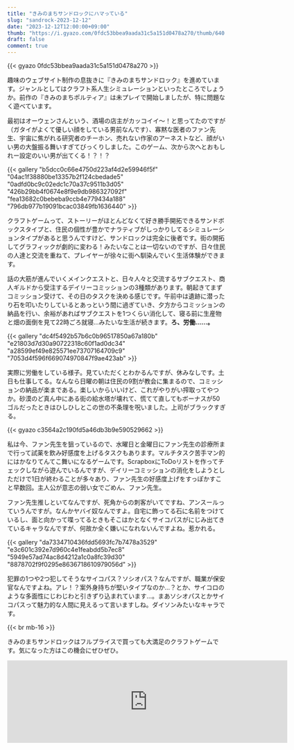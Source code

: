 ```yaml
---
title: "きみのまちサンドロックにハマっている"
slug: "sandrock-2023-12-12"
date: "2023-12-12T12:00:00+09:00"
thumb: "https://i.gyazo.com/0fdc53bbea9aada31c5a151d0478a270/thumb/640.webp"
draft: false
comment: true
---
```


{{< gyazo 0fdc53bbea9aada31c5a151d0478a270 >}}

趣味のウェブサイト制作の息抜きに『きみのまちサンドロック』を進めています。ジャンルとしてはクラフト系人生シミュレーションといったところでしょうか。前作の『きみのまちポルティア』は未プレイで開始しましたが、特に問題なく遊べています。

最初はオーウェンさんという、酒場の店主がカッコイイ～！と思ってたのですが（ガタイがよくて優しい顔をしている男前なんです）、寡黙な医者のファン先生、宇宙に焦がれる研究者のチーホン、売れない作家のアーネストなど、顔がいい男の大盤振る舞いすぎてびっくりしました。このゲーム、次から次へとおもしれー設定のいい男が出てくる！？！？

{{< gallery "b5dcc0c66e4750d223af4d2e59946f5f" "04ac1f38880be13357b2f124cbedade5" "0adfd0bc9c02edc1c70a37c9511b3d05" "426b29bb4f0674e8f9e9db986327092f" "fea13682c0bebeba9ccb4e779434a188" "796db977b19091bcac03849fb1636440" >}}

クラフトゲームって、ストーリーがほとんどなくて好き勝手開拓できるサンドボックスタイプと、住民の個性が豊かでナラティブがしっかりしてるシミュレーションタイプがあると思うんですけど、サンドロックは完全に後者です。街の開拓してグラフィックが劇的に変わる！みたいなことは一切ないのですが、日々住民の人達と交流を重ねて、プレイヤーが徐々に街へ馴染んでいく生活体験ができます。

話の大筋が進んでいくメインクエストと、日々人々と交流するサブクエスト、商人ギルドから受注するデイリーコミッションの3種類があります。朝起きてまずコミッション受けて、その日のタスクを決める感じです。午前中は遺跡に潜ったり石を叩いたりしているとあっという間に過ぎていき、夕方からコミッションの納品を行い、余裕があればサブクエストを1つくらい消化して、寝る前に生産物と畑の面倒を見て22時ごろ就寝…みたいな生活が続きます。**ろ、労働……。**

{{< gallery "dc4f5492b57b6c0b96517850a67a180b" "e21803d7d30a90722318c60f1ad0dc34" "a28599ef49e825571ee73707164709c9" "7053d4f596f669074970847f9ae423ab" >}}

実際に労働をしている様子。見ていただくとわかるんですが、休みなしです。土日も仕事してる。なんなら日曜の朝は住民の9割が教会に集まるので、コミッションの納品が楽まである。楽しいからいいけど、これがやりがい搾取ってやつか。砂漠のど真ん中にある街の給水塔が壊れて、慌てて直してもボーナスが50ゴルだったときはひしひしとこの世の不条理を呪いました。上司がブラックすぎる。

{{< gyazo c3564a2c190fd5a46db3b9e590529662 >}}

私は今、ファン先生を狙っているので、水曜日と金曜日にファン先生の診療所まで行って試薬を飲み好感度を上げるタスクもあります。マルチタスク苦手マン的にはかなりてんてこ舞いになるゲームです。ScrapboxにToDoリストを作ってチェックしながら遊んでいるんですが、デイリーコミッションの消化をしようとしただけで1日が終わることが多々あり、ファン先生の好感度上げをすっぽかすこと早数回。主人公が意志の弱い女でごめん、ファン先生。

ファン先生推しといてなんですが、死角からの刺客がいてですね、アンスールっていうんですが。なんかヤバイ奴なんですよ。自宅に飾ってる石に名前をつけているし、面と向かって喋ってるときもそこはかとなくサイコパスがにじみ出てきているキャラなんですが、何故か全く嫌いになれないんですよね。惹かれる。

{{< gallery "da7334710436fdd5693fc7b7478a3529" "e3c601c392e7d960c4e1feabdd5b7ec8" "5949e57ad74ac8d4212a1c0a8fc39d30" "8878702f9f0295e8636718610979056d" >}}

犯罪の1つや2つ犯してそうなサイコパス？ソシオパス？なんですが、職業が保安官なんですよね。アレ！？案外身持ちが堅いタイプなのか…？とか、サイコロのような多面性にじわじわと引きずり込まれています…。まあソシオパスとかサイコパスって魅力的な人間に見えるって言いますしね。ダイソンみたいなキャラです。

{{< br mb-16 >}}

きみのまちサンドロックはフルプライスで買っても大満足のクラフトゲームです。気になった方はこの機会にぜひぜひ。

<iframe src="https://store.steampowered.com/widget/1084600/" frameborder="0" width="646" height="190"></iframe>
